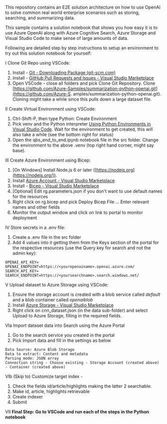 This repository contains an E2E solution architecture on how to use OpenAI to solve common real world enterprise scenarios such as storing,  searching, and summarizing data. 

This sample contains a solution notebook that shows you how easy it is to use Azure OpenAI along with Azure Cognitive Search, Azure Storage and Visual Studio Code to make sense of large amounts of data.

Following are detailed step by step instructions to setup an environment to try out this solution notebook for yourself: 

I Clone Git Repo using VSCode:

  1. Install - [Git - Downloading Package (git-scm.com)](https://git-scm.com/download/win)
  2. Install - [GitHub Pull Requests and Issues - Visual Studio Marketplace](https://marketplace.visualstudio.com/items?itemName=GitHub.vscode-pull-request-github)
  3. Open VSCode - close all folders and pick Clone Git Repository. Clone [https://github.com/Azure-Samples/summarization-python-openai.git](https://github.com/Azure-S. amples/summarization-python-openai.git). Cloning might take a while since this pulls down a large dataset file.

II Create Virtual Environment using VSCode:

  1. Ctrl-Shift-P, then type Python: Create Environment
  2. Pick venv and the Python interpreter [Using Python Environments in Visual Studio Code](https://code.visualstudio.com/docs/python/environments#_using-the-create-environment-command). Wait for the environment to get created, this will also take a while (see the bottom right for status)
  3. Open the qbs\_end\_to\_end.ipynb notebook file in the src folder. Change the environment to the above .venv (top right hand corner, might say base). 

III Create Azure Environment using Bicep:

  1. [On Windows] Install Node.js 6 or later ([https://nodejs.org](https://nodejs.org/)).
  2. Install [Azure Account - Visual Studio Marketplace](https://marketplace.visualstudio.com/items?itemName=ms-vscode.azure-account).
  3. Install - [Bicep - Visual Studio Marketplace](https://marketplace.visualstudio.com/items?itemName=ms-azuretools.vscode-bicep)
  4. [Optional] Edit rg.parameters.json if you don't want to use default names for the resources
  5. Right click on rg.bicep and pick Deploy Bicep File … Enter relevant names and other fields
  6. Monitor the output window and click on link to portal to monitor deployment

IV Store secrets in a .env file:

  1. Create a .env file in the src folder
  2. Add 4 values into it getting them from the Keys section of the portal for the respective resources (use the Query key for search and not the admin key):
    
    OPENAI_API_KEY=
    OPENAI_ENDPOINT=https://<youropenainame>.openai.azure.com/
    SEARCH_API_KEY=
    SEARCH_ENDPOINT=https://<yoursearchname>.search.windows.net/

V Upload dataset to Azure Storage using VSCode:

  1. Ensure the storage account is created with a blob service called _default_ and a blob container called _openaiblob_
  2. Install [Azure Storage - Visual Studio Marketplace](https://marketplace.visualstudio.com/items?itemName=ms-azuretools.vscode-azurestorage)
  3. Right click on cnn\_dataset.json (in the data sub-folder) and select Upload to Azure Storage, filling in the required fields.

VIa Import dataset data into Search using the Azure Portal

  1. Go to the search service you created in the portal
  2. Pick Import data and fill in the settings as below

    Data Source: Azure Blob Storage
    Data to extract: Content and metadata
    Parsing mode: JSON array
    Connection string - Choose existing - Storage Account (created above) - Container (created above)

VIb (Skip to) Customize target index -

  1. Check the fields id/article/highlights making the latter 2 searchable.
  2. Make id, article, highlights retrievable
  3. Create indexer
  4. Submit

VII **Final Step: Go to VSCode and run each of the steps in the Python notebook**
